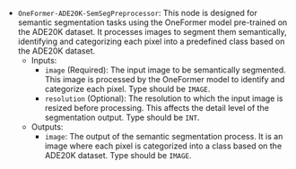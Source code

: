 - `OneFormer-ADE20K-SemSegPreprocessor`: This node is designed for semantic segmentation tasks using the OneFormer model pre-trained on the ADE20K dataset. It processes images to segment them semantically, identifying and categorizing each pixel into a predefined class based on the ADE20K dataset.
    - Inputs:
        - `image` (Required): The input image to be semantically segmented. This image is processed by the OneFormer model to identify and categorize each pixel. Type should be `IMAGE`.
        - `resolution` (Optional): The resolution to which the input image is resized before processing. This affects the detail level of the segmentation output. Type should be `INT`.
    - Outputs:
        - `image`: The output of the semantic segmentation process. It is an image where each pixel is categorized into a class based on the ADE20K dataset. Type should be `IMAGE`.

